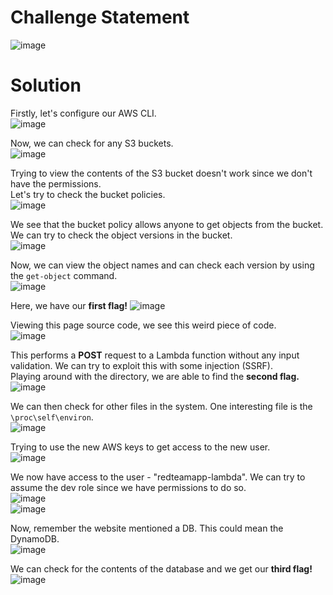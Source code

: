# Challenge Statement
![image](https://github.com/user-attachments/assets/c2ba964f-cf0e-46cc-ab68-77bbe4afcd9d)

# Solution
Firstly, let's configure our AWS CLI.  
![image](https://github.com/user-attachments/assets/997c64e3-3b8c-48b9-b6c9-9252d3197e73)

Now, we can check for any S3 buckets.  
![image](https://github.com/user-attachments/assets/bc3dac39-8c87-4b77-80b0-f899bca3d1c7)

Trying to view the contents of the S3 bucket doesn't work since we don't have the permissions.  
Let's try to check the bucket policies.  
![image](https://github.com/user-attachments/assets/17b8427c-0405-413f-afc7-cb60a2dacc13)

We see that the bucket policy allows anyone to get objects from the bucket.  
We can try to check the object versions in the bucket.  
![image](https://github.com/user-attachments/assets/4a1b63d5-88dd-430a-bcc7-bebe074e0619)

Now, we can view the object names and can check each version by using the `get-object` command.  
![image](https://github.com/user-attachments/assets/3e0c2cbc-9bc7-4565-935d-8f0e35d577f7)  

Here, we have our **first flag!**
![image](https://github.com/user-attachments/assets/11683489-4395-44f8-8187-df87b258c87c)

Viewing this page source code, we see this weird piece of code.  
![image](https://github.com/user-attachments/assets/9ee02a65-cd6c-41a0-a413-1308a7fe8332)

This performs a **POST** request to a Lambda function without any input validation. We can try to exploit this with some injection (SSRF).  
Playing around with the directory, we are able to find the **second flag.**  
![image](https://github.com/user-attachments/assets/fe4d5e94-024c-4977-8c3a-8698caea75cb)

We can then check for other files in the system. One interesting file is the `\proc\self\environ`.  
![image](https://github.com/user-attachments/assets/18c048a1-29ff-4ce9-b37a-d025482a3f55)

Trying to use the new AWS keys to get access to the new user.  
![image](https://github.com/user-attachments/assets/f41b182b-9582-4721-8d86-2ce14137d4a4)

We now have access to the user - "redteamapp-lambda". We can try to assume the dev role since we have permissions to do so.  
![image](https://github.com/user-attachments/assets/30d11f06-07ec-4a36-9162-64ab15758938)  
![image](https://github.com/user-attachments/assets/9acd5c5c-da8f-42c7-a7ba-fe3c0487f717)  

Now, remember the website mentioned a DB. This could mean the DynamoDB.  
![image](https://github.com/user-attachments/assets/facd8445-7f2c-47ba-be52-e4423da894c3)  

We can check for the contents of the database and we get our **third flag!**  
![image](https://github.com/user-attachments/assets/16e732d5-4d32-4ca4-ab3f-be81beec8518)




